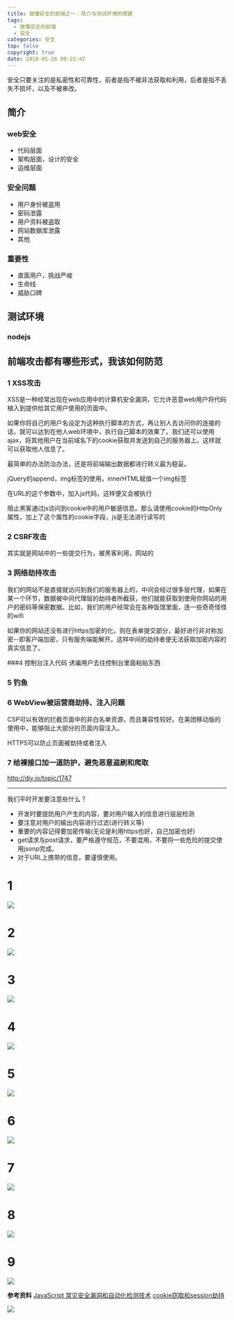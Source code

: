 ```yaml
---
title: 做懂安全的前端之一：简介与测试环境的搭建
tags:
  - 做懂安全的前端
  - 安全
categories: 安全
top: false
copyright: true
date: 2018-05-26 09:22:42
---
```

安全只要关注的是私密性和可靠性，前者是指不被非法获取和利用，后者是指不丢失不损坏，以及不被串改。
<!--more-->
## 简介
### web安全
* 代码层面
* 架构层面，设计的安全
* 运维层面

### 安全问题
* 用户身份被盗用
* 密码泄露
* 用户资料被盗取
* 网站数据库泄露
* 其他

### 重要性
* 直面用户，挑战严峻
* 生命线
* 威胁口碑

## 测试环境
### nodejs

## 前端攻击都有哪些形式，我该如何防范

### 1 XSS攻击

XSS是一种经常出现在web应用中的计算机安全漏洞，它允许恶意web用户将代码植入到提供给其它用户使用的页面中。

如果你将自己的用户名设定为这种执行脚本的方式，再让别人去访问你的连接的话，就可以达到在他人web环境中，执行自己脚本的效果了。我们还可以使用ajax，将其他用户在当前域名下的cookie获取并发送到自己的服务器上。这样就可以获取他人信息了。

最简单的办法防治办法，还是将前端输出数据都进行转义最为稳妥。

jQuery的append，img标签的使用，innerHTML赋值一个img标签

在URL的这个参数中，加入js代码，这样便又会被执行

阻止黑客通过js访问到cookie中的用户敏感信息。那么请使用cookie的HttpOnly属性，加上了这个属性的cookie字段，js是无法进行读写的


### 2 CSRF攻击
其实就是网站中的一些提交行为，被黑客利用，网站的

### 3 网络劫持攻击
我们的网站不是直接就访问到我们的服务器上的，中间会经过很多层代理，如果在某一个环节，数据被中间代理层的劫持者所截获，他们就能获取到使用你网站的用户的密码等保密数据。比如，我们的用户经常会在各种饭馆里面，连一些奇奇怪怪的wifi

如果你的网站还没有进行https加密的化，则在表单提交部分，最好进行非对称加密--即客户端加密，只有服务端能解开。这样中间的劫持者便无法获取加密内容的真实信息了。

###4 控制台注入代码
诱骗用户去往控制台里面粘贴东西

### 5 钓鱼

### 6 WebView被运营商劫持、注入问题

CSP可以有效的拦截页面中的非白名单资源，而且兼容性较好。在美团移动版的使用中，能够阻止大部分的页面内容注入。

HTTPS可以防止页面被劫持或者注入

### 7 给裸接口加一道防护，避免恶意盗刷和爬取
http://div.io/topic/1747

---
我们平时开发要注意些什么？

* 开发时要提防用户产生的内容，要对用户输入的信息进行层层检测
* 要注意对用户的输出内容进行过滤(进行转义等)
* 重要的内容记得要加密传输(无论是利用https也好，自己加密也好)
* get请求与post请求，要严格遵守规范，不要混用，不要将一些危险的提交使用jsonp完成。
* 对于URL上携带的信息，要谨慎使用。

# 1
![](http://static.zhyjor.com/201806041720_486.jpg)
# 2
![](http://static.zhyjor.com/201806041720_613.jpg)
# 3
![](http://static.zhyjor.com/201806041720_46.jpg)
# 4
![](http://static.zhyjor.com/201806041720_518.jpg)
# 5
![](http://static.zhyjor.com/201806041720_202.jpg)
# 6
![](http://static.zhyjor.com/201806041720_543.jpg)
# 7
![](http://static.zhyjor.com/201806041720_830.jpg)
# 8
![](http://static.zhyjor.com/201806041721_601.png)
# 9
![](http://static.zhyjor.com/201806041721_443.jpg)

**参考资料**
[JavaScript 常见安全漏洞和自动化检测技术](https://www.jb51.net/article/71381.htm)
[cookie窃取和session劫持](http://blogread.cn/it/article/6919?f=hot3)

![](http://static.zhyjor.com/wexin.png)
